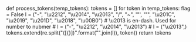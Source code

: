 def process_tokens(temp_tokens):
    tokens = []
    for token in temp_tokens:
        flag = False
        l = ("-", "\u2212", "\u2014", "\u2013", "/", "~", '"', "'", "\u201C", "\u2019", "\u201D", "\u2018", "\u00B0")
        # \u2013 is en-dash. Used for number to nubmer
        # l = ("-", "\u2212", "\u2014", "\u2013")
        # l = ("\u2013",)
        tokens.extend(re.split("([{}])".format("".join(l)), token))
    return tokens